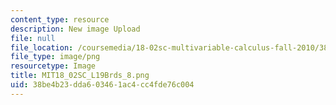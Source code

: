 ```yaml
---
content_type: resource
description: New image Upload
file: null
file_location: /coursemedia/18-02sc-multivariable-calculus-fall-2010/38be4b23dda603461ac4cc4fde76c004_MIT18_02SC_L19Brds_8.png
file_type: image/png
resourcetype: Image
title: MIT18_02SC_L19Brds_8.png
uid: 38be4b23-dda6-0346-1ac4-cc4fde76c004
---
```


